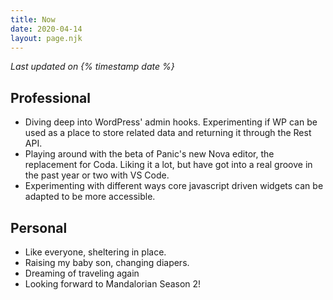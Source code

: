 ```yaml
---
title: Now
date: 2020-04-14
layout: page.njk
---
```

*Last updated on {% timestamp date %}*

## Professional
- Diving deep into WordPress' admin hooks. Experimenting if WP can be used as a place to store related data and returning it through the Rest API.
- Playing around with the beta of Panic's new Nova editor, the replacement for Coda. Liking it a lot, but have got into a real groove in the past year or two with VS Code.
- Experimenting with different ways core javascript driven widgets can be adapted to be more accessible.

## Personal
- Like everyone, sheltering in place.
- Raising my baby son, changing diapers.
- Dreaming of traveling again
- Looking forward to Mandalorian Season 2! 